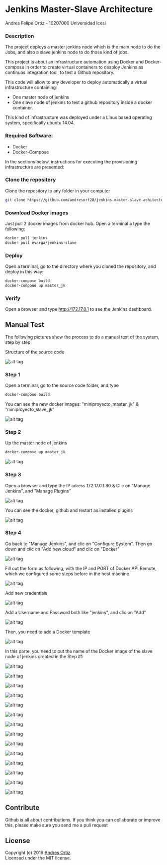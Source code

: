 # Jenkins Master-Slave Architecture 

Andres Felipe Ortiz - 10207000
Universidad Icesi

### Description
The project deploys a master jenkins node which is the main node to do the Jobs, and also a slave jenkins node to do those kind of jobs.

This project is about an infrastructure automation using Docker and Docker-compose in order to create virtual containers to desploy Jenkins as continuos integration tool, to test a Github repository.

This code will allow to any developer to deploy automatically a virtual infrastructure containing:

* One master node of jenkins
* One slave node of jenkins to test a github repository inside a docker container.

This kind of infrastructure was deployed under a Linux based operating system, specifically ubuntu 14.04.

### Required Software:
* Docker
* Docker-Compose

In the sections below, instructions for executing the provisioning infrastructure are presented:

### Clone the repository
Clone the repository to any folder in your computer
```sh
git clone https://github.com/andresort28/jenkins-master-slave-achitecture.git 
```

### Download Docker images
Just pull 2 docker images from docker hub. Open a terminal a type the following:
```sh
docker pull jenkins
docker pull evarga/jenkins-slave
```

### Deploy
Open a terminal, go to the directory where you cloned the repository, and deploy in this way:
```sh
docker-compose build
docker-compose up master_jk
```

### Verify
Open a browser and type http://172.17.0.1 to see the Jenkins dashboard.


## Manual Test

The following pictures show the process to do a manual test of the system, step by step:

Structure of the source code

![alt tag](https://github.com/andresort28/jenkins-master-slave-achitecture/blob/master/img/f1.png)

### Step 1
Open a terminal, go to the source code folder, and type
```sh
docker-compose build
```
You can see the new docker images: "miniproyecto_master_jk" & "miniproyecto_slave_jk"

![alt tag](https://github.com/andresort28/jenkins-master-slave-achitecture/blob/master/img/f2.png)

### Step 2
Up the master node of jenkins
```sh
docker-compose up master_jk
```

![alt tag](https://github.com/andresort28/jenkins-master-slave-achitecture/blob/master/img/f3.png)

### Step 3
Open a browser and type the IP adress 172.17.0.1:80 & Clic on "Manage Jenkins", and "Manage Plugins"

![alt tag](https://github.com/andresort28/jenkins-master-slave-achitecture/blob/master/img/f6.png)

You can see the docker, github and restart as installed plugins

![alt tag](https://github.com/andresort28/jenkins-master-slave-achitecture/blob/master/img/f7.png)

### Step 4
Go back to "Manage Jenkins", and clic on "Configure System". Then go down and clic on "Add new cloud" and clic on "Docker"

![alt tag](https://github.com/andresort28/jenkins-master-slave-achitecture/blob/master/img/f8.png)

Fill out the form as following, with the IP and PORT of Docker API Remote, which we configured some steps before in the host machine.

![alt tag](https://github.com/andresort28/jenkins-master-slave-achitecture/blob/master/img/f9.png)

Add new credentials

![alt tag](https://github.com/andresort28/jenkins-master-slave-achitecture/blob/master/img/f10.png)

Add a Username and Password both like "jenkins", and clic on "Add"

![alt tag](https://github.com/andresort28/jenkins-master-slave-achitecture/blob/master/img/f11.png)

Then, you need to add a Docker template

![alt tag](https://github.com/andresort28/jenkins-master-slave-achitecture/blob/master/img/f12.png)

In this parte, you need to put the name of the Docker image of the slave node of jenkins created in the Step #1

![alt tag](https://github.com/andresort28/jenkins-master-slave-achitecture/blob/master/img/f13.png)



![alt tag](https://github.com/andresort28/jenkins-master-slave-achitecture/blob/master/img/f14.png)


![alt tag](https://github.com/andresort28/jenkins-master-slave-achitecture/blob/master/img/f15.png)

![alt tag](https://github.com/andresort28/jenkins-master-slave-achitecture/blob/master/img/f16.png)

![alt tag](https://github.com/andresort28/jenkins-master-slave-achitecture/blob/master/img/f17.png)

![alt tag](https://github.com/andresort28/jenkins-master-slave-achitecture/blob/master/img/f18.png)

![alt tag](https://github.com/andresort28/jenkins-master-slave-achitecture/blob/master/img/f19.png)

![alt tag](https://github.com/andresort28/jenkins-master-slave-achitecture/blob/master/img/f20.png)

![alt tag](https://github.com/andresort28/jenkins-master-slave-achitecture/blob/master/img/f21.png)

![alt tag](https://github.com/andresort28/jenkins-master-slave-achitecture/blob/master/img/f20.png)

![alt tag](https://github.com/andresort28/jenkins-master-slave-achitecture/blob/master/img/f21.png)

![alt tag](https://github.com/andresort28/jenkins-master-slave-achitecture/blob/master/img/f22.png)

![alt tag](https://github.com/andresort28/jenkins-master-slave-achitecture/blob/master/img/f23.png)

![alt tag](https://github.com/andresort28/jenkins-master-slave-achitecture/blob/master/img/f24.png)


## Contribute
Github is all about contributions. If you think you can collaborate or improve this, please make sure you send me a pull request

## License
Copyright (c) 2016 [Andres Ortiz](http://www.andresfelipeortiz.com).  
Licensed under the MIT license.
